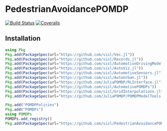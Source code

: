 # PedestrianAvoidancePOMDP

[![Build Status](https://travis-ci.org/sisl/PedestrianAvoidancePOMDP.jl.svg?branch=master)](https://travis-ci.org/sisl/PedestrianAvoidancePOMDP.jl)
[![Coveralls](https://coveralls.io/repos/github/sisl/PedestrianAvoidancePOMDP.jl/badge.svg?branch=master)](https://coveralls.io/github/sisl/PedestrianAvoidancePOMDP.jl?branch=master)

## Installation 

```julia 
using Pkg
Pkg.add(PackageSpec(url="https://github.com/sisl/Vec.jl"))
Pkg.add(PackageSpec(url="https://github.com/sisl/Records.jl"))
Pkg.add(PackageSpec(url="https://github.com/sisl/AutomotiveDrivingModels.jl"))
Pkg.add(PackageSpec(url="https://github.com/sisl/AutoViz.jl"))
Pkg.add(PackageSpec(url="https://github.com/sisl/AutomotiveSensors.jl"))
Pkg.add(PackageSpec(url="https://github.com/sisl/AutoUrban.jl"))
Pkg.add(PackageSpec(url="https://github.com/JuliaPOMDP/RLInterface.jl"))
Pkg.add(PackageSpec(url="https://github.com/sisl/AutomotivePOMDPs"))
Pkg.add(PackageSpec(url="https://github.com/sisl/GridInterpolations.jl"))
Pkg.add(PackageSpec(url="https://github.com/JuliaPOMDP/POMDPModelTools.jl"))

Pkg.add("POMDPPolicies")
Pkg.add("POMDPs")
using POMDPs
POMDPs.add_registry()
Pkg.add(PackageSpec(url="https://github.com/sisl/PedestrianAvoidancePOMDP.jl"))
```